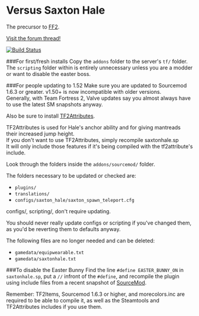 Versus Saxton Hale
==================

The precursor to [FF2](https://github.com/50DKP/FF2-Official).

[Visit the forum thread!](https://forums.alliedmods.net/showthread.php?t=244209)

[![Build Status](https://travis-ci.org/WildCard65/Versus-Saxton-Hale.svg?branch=master)](https://travis-ci.org/WildCard65/Versus-Saxton-Hale)

###For first/fresh installs
Copy the `addons` folder to the server's `tf/` folder.  
The `scripting` folder within is entirely unnecessary unless you are a modder or want to disable the easter boss.  

###For people updating to 1.52
Make sure you are updated to Sourcemod 1.6.3 or greater. v1.50+ is now incompatible with older versions.  
Generally, with Team Fortress 2, Valve updates say you almost always have to use the latest SM snapshots anyway.  

Also be sure to install [TF2Attributes](https://forums.alliedmods.net/showthread.php?t=210221).

TF2Attributes is used for Hale's anchor ability and for giving mantreads their increased jump height.  
If you don't want to use TF2Attributes, simply recompile saxtonhale.sp  
It will only include those features if it's being compiled with the tf2attribute's include.  

Look through the folders inside the `addons/sourcemod/` folder.

The folders necessary to be updated or checked are:
* `plugins/`
* `translations/`
* `configs/saxton_hale/saxton_spawn_teleport.cfg`

configs/, scripting/, don't require updating.

You should never really update configs or scripting if you've changed them, as you'd be reverting them to defaults anyway.

The following files are no longer needed and can be deleted:
* `gamedata/equipwearable.txt`
* `gamedata/saxtonhale.txt`

###To disable the Easter Bunny
Find the line `#define EASTER_BUNNY_ON` in `saxtonhale.sp`, put a ```//``` infront of the ```#define```, and recompile the plugin using include files from a recent snapshot of [SourceMod](http://www.sourcemod.net).

Remember: TF2Items, Sourcemod 1.6.3 or higher, and morecolors.inc are required to be able to compile it, as well as the Steamtools and TF2Attributes includes if you use them.
